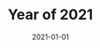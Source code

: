 ---
title: "Year of 2021"
date: 2021-01-01
draft: false
summaryImage: "2021.png"
summary: "这一年很忙，折腾了一番副业"
---